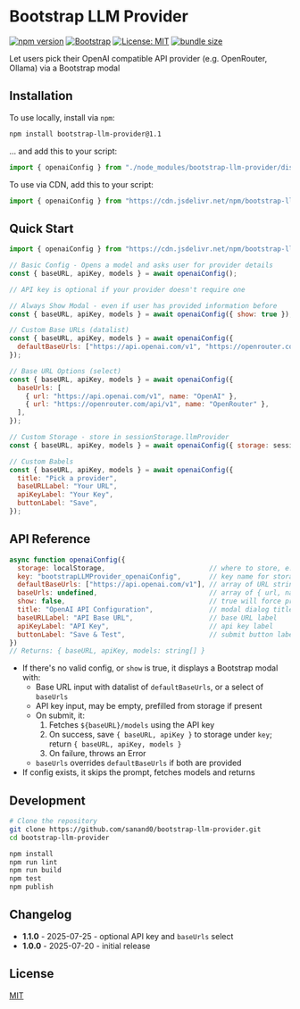 # Bootstrap LLM Provider

[![npm version](https://img.shields.io/npm/v/bootstrap-llm-provider.svg)](https://www.npmjs.com/package/bootstrap-llm-provider)
[![Bootstrap](https://img.shields.io/badge/Framework-Bootstrap%205-7952b3)](https://getbootstrap.com/)
[![License: MIT](https://img.shields.io/badge/License-MIT-yellow.svg)](https://opensource.org/licenses/MIT)
[![bundle size](https://img.shields.io/bundlephobia/minzip/bootstrap-llm-provider)](https://bundlephobia.com/package/bootstrap-llm-provider)

Let users pick their OpenAI compatible API provider (e.g. OpenRouter, Ollama) via a Bootstrap modal

## Installation

To use locally, install via `npm`:

```bash
npm install bootstrap-llm-provider@1.1
```

... and add this to your script:

```js
import { openaiConfig } from "./node_modules/bootstrap-llm-provider/dist/bootstrap-llm-provider.js";
```

To use via CDN, add this to your script:

```js
import { openaiConfig } from "https://cdn.jsdelivr.net/npm/bootstrap-llm-provider@1.1";
```

## Quick Start

```js
import { openaiConfig } from "https://cdn.jsdelivr.net/npm/bootstrap-llm-provider@1.1";

// Basic Config - Opens a model and asks user for provider details
const { baseURL, apiKey, models } = await openaiConfig();

// API key is optional if your provider doesn't require one

// Always Show Modal - even if user has provided information before
const { baseURL, apiKey, models } = await openaiConfig({ show: true });

// Custom Base URLs (datalist)
const { baseURL, apiKey, models } = await openaiConfig({
  defaultBaseUrls: ["https://api.openai.com/v1", "https://openrouter.com/api/v1"],
});

// Base URL Options (select)
const { baseURL, apiKey, models } = await openaiConfig({
  baseUrls: [
    { url: "https://api.openai.com/v1", name: "OpenAI" },
    { url: "https://openrouter.com/api/v1", name: "OpenRouter" },
  ],
});

// Custom Storage - store in sessionStorage.llmProvider
const { baseURL, apiKey, models } = await openaiConfig({ storage: sessionStorage, key: "llmProvider" });

// Custom Babels
const { baseURL, apiKey, models } = await openaiConfig({
  title: "Pick a provider",
  baseURLLabel: "Your URL",
  apiKeyLabel: "Your Key",
  buttonLabel: "Save",
});
```

[](bootstrap-llm-provider.html ":include")

## API Reference

```js
async function openaiConfig({
  storage: localStorage,                          // where to store, e.g. sessionStorage
  key: "bootstrapLLMProvider_openaiConfig",       // key name for storage
  defaultBaseUrls: ["https://api.openai.com/v1"], // array of URL strings for user to pick from
  baseUrls: undefined,                            // array of { url, name } objects
  show: false,                                    // true will force prompt even if config exists
  title: "OpenAI API Configuration",              // modal dialog title
  baseURLLabel: "API Base URL",                   // base URL label
  apiKeyLabel: "API Key",                         // api key label
  buttonLabel: "Save & Test",                     // submit button label
})
// Returns: { baseURL, apiKey, models: string[] }
```

- If there's no valid config, or `show` is true, it displays a Bootstrap modal with:
  - Base URL input with datalist of `defaultBaseUrls`, or a select of `baseUrls`
  - API key input, may be empty, prefilled from storage if present
  - On submit, it:
    1. Fetches `${baseURL}/models` using the API key
    2. On success, save `{ baseURL, apiKey }` to storage under `key`; return `{ baseURL, apiKey, models }`
    3. On failure, throws an Error
  - `baseUrls` overrides `defaultBaseUrls` if both are provided
- If config exists, it skips the prompt, fetches models and returns

## Development

```bash
# Clone the repository
git clone https://github.com/sanand0/bootstrap-llm-provider.git
cd bootstrap-llm-provider

npm install
npm run lint
npm run build
npm test
npm publish
```

## Changelog

- **1.1.0** - 2025-07-25 - optional API key and `baseUrls` select
- **1.0.0** - 2025-07-20 - initial release

## License

[MIT](LICENSE)
